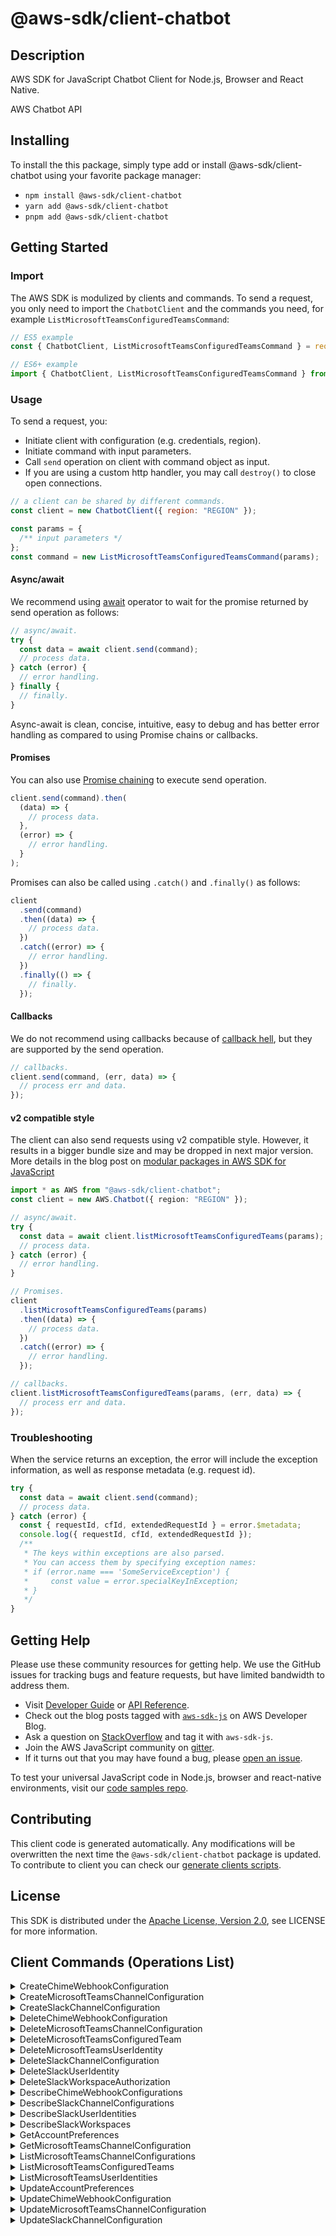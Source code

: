 <!-- generated file, do not edit directly -->

# @aws-sdk/client-chatbot

## Description

AWS SDK for JavaScript Chatbot Client for Node.js, Browser and React Native.

AWS Chatbot API

## Installing

To install the this package, simply type add or install @aws-sdk/client-chatbot
using your favorite package manager:

- `npm install @aws-sdk/client-chatbot`
- `yarn add @aws-sdk/client-chatbot`
- `pnpm add @aws-sdk/client-chatbot`

## Getting Started

### Import

The AWS SDK is modulized by clients and commands.
To send a request, you only need to import the `ChatbotClient` and
the commands you need, for example `ListMicrosoftTeamsConfiguredTeamsCommand`:

```js
// ES5 example
const { ChatbotClient, ListMicrosoftTeamsConfiguredTeamsCommand } = require("@aws-sdk/client-chatbot");
```

```ts
// ES6+ example
import { ChatbotClient, ListMicrosoftTeamsConfiguredTeamsCommand } from "@aws-sdk/client-chatbot";
```

### Usage

To send a request, you:

- Initiate client with configuration (e.g. credentials, region).
- Initiate command with input parameters.
- Call `send` operation on client with command object as input.
- If you are using a custom http handler, you may call `destroy()` to close open connections.

```js
// a client can be shared by different commands.
const client = new ChatbotClient({ region: "REGION" });

const params = {
  /** input parameters */
};
const command = new ListMicrosoftTeamsConfiguredTeamsCommand(params);
```

#### Async/await

We recommend using [await](https://developer.mozilla.org/en-US/docs/Web/JavaScript/Reference/Operators/await)
operator to wait for the promise returned by send operation as follows:

```js
// async/await.
try {
  const data = await client.send(command);
  // process data.
} catch (error) {
  // error handling.
} finally {
  // finally.
}
```

Async-await is clean, concise, intuitive, easy to debug and has better error handling
as compared to using Promise chains or callbacks.

#### Promises

You can also use [Promise chaining](https://developer.mozilla.org/en-US/docs/Web/JavaScript/Guide/Using_promises#chaining)
to execute send operation.

```js
client.send(command).then(
  (data) => {
    // process data.
  },
  (error) => {
    // error handling.
  }
);
```

Promises can also be called using `.catch()` and `.finally()` as follows:

```js
client
  .send(command)
  .then((data) => {
    // process data.
  })
  .catch((error) => {
    // error handling.
  })
  .finally(() => {
    // finally.
  });
```

#### Callbacks

We do not recommend using callbacks because of [callback hell](http://callbackhell.com/),
but they are supported by the send operation.

```js
// callbacks.
client.send(command, (err, data) => {
  // process err and data.
});
```

#### v2 compatible style

The client can also send requests using v2 compatible style.
However, it results in a bigger bundle size and may be dropped in next major version. More details in the blog post
on [modular packages in AWS SDK for JavaScript](https://aws.amazon.com/blogs/developer/modular-packages-in-aws-sdk-for-javascript/)

```ts
import * as AWS from "@aws-sdk/client-chatbot";
const client = new AWS.Chatbot({ region: "REGION" });

// async/await.
try {
  const data = await client.listMicrosoftTeamsConfiguredTeams(params);
  // process data.
} catch (error) {
  // error handling.
}

// Promises.
client
  .listMicrosoftTeamsConfiguredTeams(params)
  .then((data) => {
    // process data.
  })
  .catch((error) => {
    // error handling.
  });

// callbacks.
client.listMicrosoftTeamsConfiguredTeams(params, (err, data) => {
  // process err and data.
});
```

### Troubleshooting

When the service returns an exception, the error will include the exception information,
as well as response metadata (e.g. request id).

```js
try {
  const data = await client.send(command);
  // process data.
} catch (error) {
  const { requestId, cfId, extendedRequestId } = error.$metadata;
  console.log({ requestId, cfId, extendedRequestId });
  /**
   * The keys within exceptions are also parsed.
   * You can access them by specifying exception names:
   * if (error.name === 'SomeServiceException') {
   *     const value = error.specialKeyInException;
   * }
   */
}
```

## Getting Help

Please use these community resources for getting help.
We use the GitHub issues for tracking bugs and feature requests, but have limited bandwidth to address them.

- Visit [Developer Guide](https://docs.aws.amazon.com/sdk-for-javascript/v3/developer-guide/welcome.html)
  or [API Reference](https://docs.aws.amazon.com/AWSJavaScriptSDK/v3/latest/index.html).
- Check out the blog posts tagged with [`aws-sdk-js`](https://aws.amazon.com/blogs/developer/tag/aws-sdk-js/)
  on AWS Developer Blog.
- Ask a question on [StackOverflow](https://stackoverflow.com/questions/tagged/aws-sdk-js) and tag it with `aws-sdk-js`.
- Join the AWS JavaScript community on [gitter](https://gitter.im/aws/aws-sdk-js-v3).
- If it turns out that you may have found a bug, please [open an issue](https://github.com/aws/aws-sdk-js-v3/issues/new/choose).

To test your universal JavaScript code in Node.js, browser and react-native environments,
visit our [code samples repo](https://github.com/aws-samples/aws-sdk-js-tests).

## Contributing

This client code is generated automatically. Any modifications will be overwritten the next time the `@aws-sdk/client-chatbot` package is updated.
To contribute to client you can check our [generate clients scripts](https://github.com/aws/aws-sdk-js-v3/tree/main/scripts/generate-clients).

## License

This SDK is distributed under the
[Apache License, Version 2.0](http://www.apache.org/licenses/LICENSE-2.0),
see LICENSE for more information.

## Client Commands (Operations List)

<details>
<summary>
CreateChimeWebhookConfiguration
</summary>

[Command API Reference](https://docs.aws.amazon.com/AWSJavaScriptSDK/v3/latest/client/chatbot/command/CreateChimeWebhookConfigurationCommand/) / [Input](https://docs.aws.amazon.com/AWSJavaScriptSDK/v3/latest/Package/-aws-sdk-client-chatbot/Interface/CreateChimeWebhookConfigurationCommandInput/) / [Output](https://docs.aws.amazon.com/AWSJavaScriptSDK/v3/latest/Package/-aws-sdk-client-chatbot/Interface/CreateChimeWebhookConfigurationCommandOutput/)

</details>
<details>
<summary>
CreateMicrosoftTeamsChannelConfiguration
</summary>

[Command API Reference](https://docs.aws.amazon.com/AWSJavaScriptSDK/v3/latest/client/chatbot/command/CreateMicrosoftTeamsChannelConfigurationCommand/) / [Input](https://docs.aws.amazon.com/AWSJavaScriptSDK/v3/latest/Package/-aws-sdk-client-chatbot/Interface/CreateMicrosoftTeamsChannelConfigurationCommandInput/) / [Output](https://docs.aws.amazon.com/AWSJavaScriptSDK/v3/latest/Package/-aws-sdk-client-chatbot/Interface/CreateMicrosoftTeamsChannelConfigurationCommandOutput/)

</details>
<details>
<summary>
CreateSlackChannelConfiguration
</summary>

[Command API Reference](https://docs.aws.amazon.com/AWSJavaScriptSDK/v3/latest/client/chatbot/command/CreateSlackChannelConfigurationCommand/) / [Input](https://docs.aws.amazon.com/AWSJavaScriptSDK/v3/latest/Package/-aws-sdk-client-chatbot/Interface/CreateSlackChannelConfigurationCommandInput/) / [Output](https://docs.aws.amazon.com/AWSJavaScriptSDK/v3/latest/Package/-aws-sdk-client-chatbot/Interface/CreateSlackChannelConfigurationCommandOutput/)

</details>
<details>
<summary>
DeleteChimeWebhookConfiguration
</summary>

[Command API Reference](https://docs.aws.amazon.com/AWSJavaScriptSDK/v3/latest/client/chatbot/command/DeleteChimeWebhookConfigurationCommand/) / [Input](https://docs.aws.amazon.com/AWSJavaScriptSDK/v3/latest/Package/-aws-sdk-client-chatbot/Interface/DeleteChimeWebhookConfigurationCommandInput/) / [Output](https://docs.aws.amazon.com/AWSJavaScriptSDK/v3/latest/Package/-aws-sdk-client-chatbot/Interface/DeleteChimeWebhookConfigurationCommandOutput/)

</details>
<details>
<summary>
DeleteMicrosoftTeamsChannelConfiguration
</summary>

[Command API Reference](https://docs.aws.amazon.com/AWSJavaScriptSDK/v3/latest/client/chatbot/command/DeleteMicrosoftTeamsChannelConfigurationCommand/) / [Input](https://docs.aws.amazon.com/AWSJavaScriptSDK/v3/latest/Package/-aws-sdk-client-chatbot/Interface/DeleteMicrosoftTeamsChannelConfigurationCommandInput/) / [Output](https://docs.aws.amazon.com/AWSJavaScriptSDK/v3/latest/Package/-aws-sdk-client-chatbot/Interface/DeleteMicrosoftTeamsChannelConfigurationCommandOutput/)

</details>
<details>
<summary>
DeleteMicrosoftTeamsConfiguredTeam
</summary>

[Command API Reference](https://docs.aws.amazon.com/AWSJavaScriptSDK/v3/latest/client/chatbot/command/DeleteMicrosoftTeamsConfiguredTeamCommand/) / [Input](https://docs.aws.amazon.com/AWSJavaScriptSDK/v3/latest/Package/-aws-sdk-client-chatbot/Interface/DeleteMicrosoftTeamsConfiguredTeamCommandInput/) / [Output](https://docs.aws.amazon.com/AWSJavaScriptSDK/v3/latest/Package/-aws-sdk-client-chatbot/Interface/DeleteMicrosoftTeamsConfiguredTeamCommandOutput/)

</details>
<details>
<summary>
DeleteMicrosoftTeamsUserIdentity
</summary>

[Command API Reference](https://docs.aws.amazon.com/AWSJavaScriptSDK/v3/latest/client/chatbot/command/DeleteMicrosoftTeamsUserIdentityCommand/) / [Input](https://docs.aws.amazon.com/AWSJavaScriptSDK/v3/latest/Package/-aws-sdk-client-chatbot/Interface/DeleteMicrosoftTeamsUserIdentityCommandInput/) / [Output](https://docs.aws.amazon.com/AWSJavaScriptSDK/v3/latest/Package/-aws-sdk-client-chatbot/Interface/DeleteMicrosoftTeamsUserIdentityCommandOutput/)

</details>
<details>
<summary>
DeleteSlackChannelConfiguration
</summary>

[Command API Reference](https://docs.aws.amazon.com/AWSJavaScriptSDK/v3/latest/client/chatbot/command/DeleteSlackChannelConfigurationCommand/) / [Input](https://docs.aws.amazon.com/AWSJavaScriptSDK/v3/latest/Package/-aws-sdk-client-chatbot/Interface/DeleteSlackChannelConfigurationCommandInput/) / [Output](https://docs.aws.amazon.com/AWSJavaScriptSDK/v3/latest/Package/-aws-sdk-client-chatbot/Interface/DeleteSlackChannelConfigurationCommandOutput/)

</details>
<details>
<summary>
DeleteSlackUserIdentity
</summary>

[Command API Reference](https://docs.aws.amazon.com/AWSJavaScriptSDK/v3/latest/client/chatbot/command/DeleteSlackUserIdentityCommand/) / [Input](https://docs.aws.amazon.com/AWSJavaScriptSDK/v3/latest/Package/-aws-sdk-client-chatbot/Interface/DeleteSlackUserIdentityCommandInput/) / [Output](https://docs.aws.amazon.com/AWSJavaScriptSDK/v3/latest/Package/-aws-sdk-client-chatbot/Interface/DeleteSlackUserIdentityCommandOutput/)

</details>
<details>
<summary>
DeleteSlackWorkspaceAuthorization
</summary>

[Command API Reference](https://docs.aws.amazon.com/AWSJavaScriptSDK/v3/latest/client/chatbot/command/DeleteSlackWorkspaceAuthorizationCommand/) / [Input](https://docs.aws.amazon.com/AWSJavaScriptSDK/v3/latest/Package/-aws-sdk-client-chatbot/Interface/DeleteSlackWorkspaceAuthorizationCommandInput/) / [Output](https://docs.aws.amazon.com/AWSJavaScriptSDK/v3/latest/Package/-aws-sdk-client-chatbot/Interface/DeleteSlackWorkspaceAuthorizationCommandOutput/)

</details>
<details>
<summary>
DescribeChimeWebhookConfigurations
</summary>

[Command API Reference](https://docs.aws.amazon.com/AWSJavaScriptSDK/v3/latest/client/chatbot/command/DescribeChimeWebhookConfigurationsCommand/) / [Input](https://docs.aws.amazon.com/AWSJavaScriptSDK/v3/latest/Package/-aws-sdk-client-chatbot/Interface/DescribeChimeWebhookConfigurationsCommandInput/) / [Output](https://docs.aws.amazon.com/AWSJavaScriptSDK/v3/latest/Package/-aws-sdk-client-chatbot/Interface/DescribeChimeWebhookConfigurationsCommandOutput/)

</details>
<details>
<summary>
DescribeSlackChannelConfigurations
</summary>

[Command API Reference](https://docs.aws.amazon.com/AWSJavaScriptSDK/v3/latest/client/chatbot/command/DescribeSlackChannelConfigurationsCommand/) / [Input](https://docs.aws.amazon.com/AWSJavaScriptSDK/v3/latest/Package/-aws-sdk-client-chatbot/Interface/DescribeSlackChannelConfigurationsCommandInput/) / [Output](https://docs.aws.amazon.com/AWSJavaScriptSDK/v3/latest/Package/-aws-sdk-client-chatbot/Interface/DescribeSlackChannelConfigurationsCommandOutput/)

</details>
<details>
<summary>
DescribeSlackUserIdentities
</summary>

[Command API Reference](https://docs.aws.amazon.com/AWSJavaScriptSDK/v3/latest/client/chatbot/command/DescribeSlackUserIdentitiesCommand/) / [Input](https://docs.aws.amazon.com/AWSJavaScriptSDK/v3/latest/Package/-aws-sdk-client-chatbot/Interface/DescribeSlackUserIdentitiesCommandInput/) / [Output](https://docs.aws.amazon.com/AWSJavaScriptSDK/v3/latest/Package/-aws-sdk-client-chatbot/Interface/DescribeSlackUserIdentitiesCommandOutput/)

</details>
<details>
<summary>
DescribeSlackWorkspaces
</summary>

[Command API Reference](https://docs.aws.amazon.com/AWSJavaScriptSDK/v3/latest/client/chatbot/command/DescribeSlackWorkspacesCommand/) / [Input](https://docs.aws.amazon.com/AWSJavaScriptSDK/v3/latest/Package/-aws-sdk-client-chatbot/Interface/DescribeSlackWorkspacesCommandInput/) / [Output](https://docs.aws.amazon.com/AWSJavaScriptSDK/v3/latest/Package/-aws-sdk-client-chatbot/Interface/DescribeSlackWorkspacesCommandOutput/)

</details>
<details>
<summary>
GetAccountPreferences
</summary>

[Command API Reference](https://docs.aws.amazon.com/AWSJavaScriptSDK/v3/latest/client/chatbot/command/GetAccountPreferencesCommand/) / [Input](https://docs.aws.amazon.com/AWSJavaScriptSDK/v3/latest/Package/-aws-sdk-client-chatbot/Interface/GetAccountPreferencesCommandInput/) / [Output](https://docs.aws.amazon.com/AWSJavaScriptSDK/v3/latest/Package/-aws-sdk-client-chatbot/Interface/GetAccountPreferencesCommandOutput/)

</details>
<details>
<summary>
GetMicrosoftTeamsChannelConfiguration
</summary>

[Command API Reference](https://docs.aws.amazon.com/AWSJavaScriptSDK/v3/latest/client/chatbot/command/GetMicrosoftTeamsChannelConfigurationCommand/) / [Input](https://docs.aws.amazon.com/AWSJavaScriptSDK/v3/latest/Package/-aws-sdk-client-chatbot/Interface/GetMicrosoftTeamsChannelConfigurationCommandInput/) / [Output](https://docs.aws.amazon.com/AWSJavaScriptSDK/v3/latest/Package/-aws-sdk-client-chatbot/Interface/GetMicrosoftTeamsChannelConfigurationCommandOutput/)

</details>
<details>
<summary>
ListMicrosoftTeamsChannelConfigurations
</summary>

[Command API Reference](https://docs.aws.amazon.com/AWSJavaScriptSDK/v3/latest/client/chatbot/command/ListMicrosoftTeamsChannelConfigurationsCommand/) / [Input](https://docs.aws.amazon.com/AWSJavaScriptSDK/v3/latest/Package/-aws-sdk-client-chatbot/Interface/ListMicrosoftTeamsChannelConfigurationsCommandInput/) / [Output](https://docs.aws.amazon.com/AWSJavaScriptSDK/v3/latest/Package/-aws-sdk-client-chatbot/Interface/ListMicrosoftTeamsChannelConfigurationsCommandOutput/)

</details>
<details>
<summary>
ListMicrosoftTeamsConfiguredTeams
</summary>

[Command API Reference](https://docs.aws.amazon.com/AWSJavaScriptSDK/v3/latest/client/chatbot/command/ListMicrosoftTeamsConfiguredTeamsCommand/) / [Input](https://docs.aws.amazon.com/AWSJavaScriptSDK/v3/latest/Package/-aws-sdk-client-chatbot/Interface/ListMicrosoftTeamsConfiguredTeamsCommandInput/) / [Output](https://docs.aws.amazon.com/AWSJavaScriptSDK/v3/latest/Package/-aws-sdk-client-chatbot/Interface/ListMicrosoftTeamsConfiguredTeamsCommandOutput/)

</details>
<details>
<summary>
ListMicrosoftTeamsUserIdentities
</summary>

[Command API Reference](https://docs.aws.amazon.com/AWSJavaScriptSDK/v3/latest/client/chatbot/command/ListMicrosoftTeamsUserIdentitiesCommand/) / [Input](https://docs.aws.amazon.com/AWSJavaScriptSDK/v3/latest/Package/-aws-sdk-client-chatbot/Interface/ListMicrosoftTeamsUserIdentitiesCommandInput/) / [Output](https://docs.aws.amazon.com/AWSJavaScriptSDK/v3/latest/Package/-aws-sdk-client-chatbot/Interface/ListMicrosoftTeamsUserIdentitiesCommandOutput/)

</details>
<details>
<summary>
UpdateAccountPreferences
</summary>

[Command API Reference](https://docs.aws.amazon.com/AWSJavaScriptSDK/v3/latest/client/chatbot/command/UpdateAccountPreferencesCommand/) / [Input](https://docs.aws.amazon.com/AWSJavaScriptSDK/v3/latest/Package/-aws-sdk-client-chatbot/Interface/UpdateAccountPreferencesCommandInput/) / [Output](https://docs.aws.amazon.com/AWSJavaScriptSDK/v3/latest/Package/-aws-sdk-client-chatbot/Interface/UpdateAccountPreferencesCommandOutput/)

</details>
<details>
<summary>
UpdateChimeWebhookConfiguration
</summary>

[Command API Reference](https://docs.aws.amazon.com/AWSJavaScriptSDK/v3/latest/client/chatbot/command/UpdateChimeWebhookConfigurationCommand/) / [Input](https://docs.aws.amazon.com/AWSJavaScriptSDK/v3/latest/Package/-aws-sdk-client-chatbot/Interface/UpdateChimeWebhookConfigurationCommandInput/) / [Output](https://docs.aws.amazon.com/AWSJavaScriptSDK/v3/latest/Package/-aws-sdk-client-chatbot/Interface/UpdateChimeWebhookConfigurationCommandOutput/)

</details>
<details>
<summary>
UpdateMicrosoftTeamsChannelConfiguration
</summary>

[Command API Reference](https://docs.aws.amazon.com/AWSJavaScriptSDK/v3/latest/client/chatbot/command/UpdateMicrosoftTeamsChannelConfigurationCommand/) / [Input](https://docs.aws.amazon.com/AWSJavaScriptSDK/v3/latest/Package/-aws-sdk-client-chatbot/Interface/UpdateMicrosoftTeamsChannelConfigurationCommandInput/) / [Output](https://docs.aws.amazon.com/AWSJavaScriptSDK/v3/latest/Package/-aws-sdk-client-chatbot/Interface/UpdateMicrosoftTeamsChannelConfigurationCommandOutput/)

</details>
<details>
<summary>
UpdateSlackChannelConfiguration
</summary>

[Command API Reference](https://docs.aws.amazon.com/AWSJavaScriptSDK/v3/latest/client/chatbot/command/UpdateSlackChannelConfigurationCommand/) / [Input](https://docs.aws.amazon.com/AWSJavaScriptSDK/v3/latest/Package/-aws-sdk-client-chatbot/Interface/UpdateSlackChannelConfigurationCommandInput/) / [Output](https://docs.aws.amazon.com/AWSJavaScriptSDK/v3/latest/Package/-aws-sdk-client-chatbot/Interface/UpdateSlackChannelConfigurationCommandOutput/)

</details>
